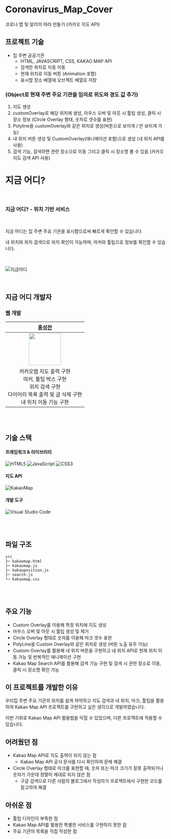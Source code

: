 # Coronavirus_Map_Cover
코로나 맵 및 알리미 따라 만들기 (카카오 지도 API)

## 프로젝트 기술
* 집 주변 공공기관   
    * HTML, JAVASCRIPT, CSS, KAKAO MAP API
    * 검색한 위치로 자동 이동
    * 현재 위치로 이동 버튼 (Animation 포함)
    * 표시할 장소 배열에 오브젝트 배열로 저장   

### (Object로 현재 주변 주요 기관을 임의로 위도와 경도 값 추가)
1. 지도 생성
2. customOverlay로 해당 위치에 생성, 마우스 오버 및 아웃 시 툴팁 생성, 클릭 시 장소 정보 (Clrcle Overlay 형태, 숫자로 갯수를 표현)
3. Polyline을 customOverlay와 같은 위치로 생성(버튼으로 보이게 / 안 보이게 가능)
4. 내 위치 버튼 생성 및 CustomOverlay(애니메이션 포함)으로 생성 (내 위치 API를 사용)
5. 검색 기능, 검색하면 관련 장소으로 이동 그리고 클릭 시 장소명 볼 수 있음 (카카오 지도 검색 API 사용)

# 지금 어디?

<br/>

### **지금 어디?** - 위치 기반 서비스

<br/>

지금 어디는 집 주변 주요 기관을 표시함으로써 빠르게 확인할 수 있습니다.   

내 위치와 위치 검색으로 위치 확인이 가능하며, 마커와 툴팁으로 정보를 확인할 수 있습니다.   

<br/>

![지금어디](https://github.com/Hschan2/ToyProject/blob/master/KakaoMAP/image/home_town.gif?raw=true)

<br/>

## 지금 어디 개발자

### 웹 개발
| [홍성찬](https://github.com/Hschan2) |
| :---: |
| <img src="https://avatars.githubusercontent.com/u/39434913?v=4" width="100" height="100"> |
| 카카오맵 지도 출력 구현 <br/> 마커, 툴팁 박스 구현 <br/> 위치 검색 구현 <br/> 다이어리 목록 출력 및 글 삭제 구현 <br/> 내 위치 이동 기능 구현 |

<br/>
<br/>

## 기술 스택

#### 프레임워크 & 라이브러리
![HTML5](https://img.shields.io/badge/html5-%23E34F26.svg?style=for-the-badge&logo=html5&logoColor=white)
![JavaScript](https://img.shields.io/badge/javascript-%23323330.svg?style=for-the-badge&logo=javascript&logoColor=%23F7DF1E)
![CSS3](https://img.shields.io/badge/css3-%231572B6.svg?style=for-the-badge&logo=css3&logoColor=white)

#### 지도 API
![KakaoMap](https://img.shields.io/badge/KakaoMap-ffcd00.svg?style=for-the-badge&logo=KakaoMap&logoColor=000000)

#### 개발 도구
![Visual Studio Code](https://img.shields.io/badge/Visual%20Studio%20Code-0078d7.svg?style=for-the-badge&logo=visual-studio-code&logoColor=white)

<br/>
<br/>

## 파일 구조
```
src
├─ kakaomap.html
├─ kakaomap.js
├─ kakaoposition.js
├─ search.js
└─ kakaomap.css
```

<br/>
<br/>

## 주요 기능
* Custom Overlay를 이용해 특정 위치에 지도 생성
* 마우스 오버 및 아웃 시 툴팁 생성 및 제거
* Circle Overlay 형태로 숫자를 이용해 마크 갯수 표현
* PolyLine을 Custom Overlay와 같은 위치로 생성 (버튼 노출 유무 가능)
* Custom Overlay를 활용해 내 위치 버튼을 구현하고 내 위치 API로 현재 위치 이동 가능 및 반복적인 애니메이션 구현
* Kakao Map Search API를 활용해 검색 기능 구현 및 검색 시 관련 장소로 이동, 클릭 시 장소명 확인 가능

## 이 프로젝트를 개발한 이유
우리집 주변 주요 기관의 위치를 쉽게 파악하고 지도 검색과 내 위치, 마크, 툴팁을 활용하여 Kakao Map API 프로젝트를 구현하고 싶은 생각으로 개발하였습니다.   

이번 기회로 Kakao Map API 활용법을 익힐 수 있었으며, 다른 프로젝트에 적용할 수 있습니다.   

## 어려웠던 점
* Kakao Map API로 지도 출력이 되지 않는 점
    * Kakao Map API 공식 문서를 다시 확인하여 문제 해결
* Circle Overlay 형태로 마크를 표현할 때, 숫자 또는 마크 크기가 잘못 출력되거나 숫자가 가운데 정렬이 제대로 되지 않은 점
    * 구글 검색으로 다른 사람의 블로그에서 작성자가 프로젝트에서 구현한 코드를 참고하여 해결

## 아쉬운 점
* 툴팁 디자인이 부족한 점
* Kakao Map API를 활용한 특별한 서비스를 구현하지 못한 점
* 주요 기관의 목록을 직접 작성한 점